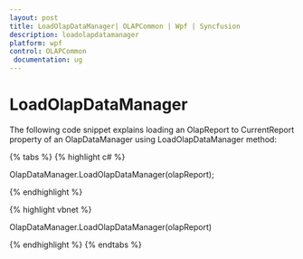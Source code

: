 ```yaml
---
layout: post
title: LoadOlapDataManager| OLAPCommon | Wpf | Syncfusion
description: loadolapdatamanager
platform: wpf
control: OLAPCommon
 documentation: ug
---
```


# LoadOlapDataManager

The following code snippet explains loading an OlapReport to CurrentReport property of an OlapDataManager using LoadOlapDataManager method:

{% tabs %}
{% highlight c# %}

OlapDataManager.LoadOlapDataManager(olapReport);

{% endhighlight  %}

{% highlight vbnet %}

OlapDataManager.LoadOlapDataManager(olapReport)

{% endhighlight  %}
{% endtabs %}
